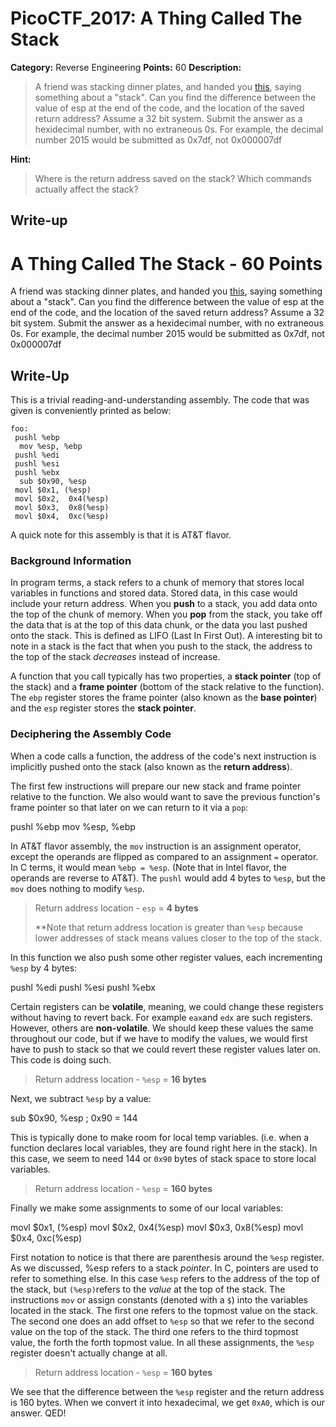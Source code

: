 # PicoCTF_2017: A Thing Called The Stack

**Category:** Reverse Engineering
**Points:** 60
**Description:**

>A friend was stacking dinner plates, and handed you [this](assembly.s), saying something about a "stack". Can you find the difference between the value of esp at the end of the code, and the location of the saved return address? Assume a 32 bit system. Submit the answer as a hexidecimal number, with no extraneous 0s. For example, the decimal number 2015 would be submitted as 0x7df, not 0x000007df

**Hint:**

>Where is the return address saved on the stack?
Which commands actually affect the stack?

## Write-up

# A Thing Called The Stack - 60 Points

A friend was stacking dinner plates, and handed you  [this](https://webshell2017.picoctf.com/static/ad7075160f4cc40cbe355c7f9f39e245/assembly.s), saying something about a "stack". Can you find the difference between the value of esp at the end of the code, and the location of the saved return address? Assume a 32 bit system. Submit the answer as a hexidecimal number, with no extraneous 0s. For example, the decimal number 2015 would be submitted as 0x7df, not 0x000007df

## Write-Up

This is a trivial reading-and-understanding assembly. The code that was given is conveniently printed as below:
```
foo:
 pushl %ebp
  mov %esp, %ebp
 pushl %edi
 pushl %esi
 pushl %ebx
  sub $0x90, %esp
 movl $0x1, (%esp)
 movl $0x2,  0x4(%esp)
 movl $0x3,  0x8(%esp)
 movl $0x4,  0xc(%esp)
```
A quick note for this assembly is that it is AT&T flavor.

### [](https://github.com/theKidOfArcrania/picoCTF-2017-Writeups/tree/master/Reverse%20Engineering/A%20Thing%20Called%20The%20Stack%20%5B60%20points%5D#background-information)Background Information

In program terms, a stack refers to a chunk of memory that stores local variables in functions and stored data. Stored data, in this case would include your return address. When you  **push**  to a stack, you add data onto the top of the chunk of memory. When you  **pop**  from the stack, you take off the data that is at the top of this data chunk, or the data you last pushed onto the stack. This is defined as LIFO (Last In First Out). A interesting bit to note in a stack is the fact that when you push to the stack, the address to the top of the stack  _decreases_  instead of increase.

A function that you call typically has two properties, a  **stack pointer**  (top of the stack) and a  **frame pointer**  (bottom of the stack relative to the function). The  `ebp`  register stores the frame pointer (also known as the  **base pointer**) and the  `esp`  register stores the  **stack pointer**.

### [](https://github.com/theKidOfArcrania/picoCTF-2017-Writeups/tree/master/Reverse%20Engineering/A%20Thing%20Called%20The%20Stack%20%5B60%20points%5D#deciphering-the-assembly-code)Deciphering the Assembly Code

When a code calls a function, the address of the code's next instruction is implicitly pushed onto the stack (also known as the  **return address**).

The first few instructions will prepare our new stack and frame pointer relative to the function. We also would want to save the previous function's frame pointer so that later on we can return to it via a  `pop`:

pushl %ebp
mov %esp, %ebp

In AT&T flavor assembly, the  `mov`  instruction is an assignment operator, except the operands are flipped as compared to an assignment  `=`  operator. In C terms, it would mean  `%ebp = %esp`. (Note that in Intel flavor, the operands are reverse to AT&T). The  `pushl`  would add 4 bytes to  `%esp`, but the  `mov`  does nothing to modify  `%esp`.

> Return address location -  `esp`  =  **4 bytes**
> 
> **Note that return address location is greater than  `%esp`  because lower addresses of stack means values closer to the top of the stack.

In this function we also push some other register values, each incrementing  `%esp`  by 4 bytes:

pushl %edi
pushl %esi
pushl %ebx

Certain registers can be  **volatile**, meaning, we could change these registers without having to revert back. For example  `eax`and  `edx`  are such registers. However, others are  **non-volatile**. We should keep these values the same throughout our code, but if we have to modify the values, we would first have to push to stack so that we could revert these register values later on. This code is doing such.

> Return address location -  `%esp`  =  **16 bytes**

Next, we subtract  `%esp`  by a value:

sub $0x90, %esp ; 0x90 = 144

This is typically done to make room for local temp variables. (i.e. when a function declares local variables, they are found right here in the stack). In this case, we seem to need 144 or  `0x90`  bytes of stack space to store local variables.

> Return address location -  `%esp`  =  **160 bytes**

Finally we make some assignments to some of our local variables:

movl $0x1, (%esp)
movl $0x2,  0x4(%esp)
movl $0x3,  0x8(%esp)
movl $0x4,  0xc(%esp)

First notation to notice is that there are parenthesis around the  `%esp`  register. As we discussed, %esp refers to a stack  _pointer_. In C, pointers are used to refer to something else. In this case  `%esp`  refers to the address of the top of the stack, but  `(%esp)`refers to the  _value_  at the top of the stack. The instructions  `mov`  or assign constants (denoted with a  `$`) into the variables located in the stack. The first one refers to the topmost value on the stack. The second one does an add offset to  `%esp`  so that we refer to the second value on the top of the stack. The third one refers to the third topmost value, the forth the forth topmost value. In all these assignments, the  `%esp`  register doesn't actually change at all.

> Return address location -  `%esp`  =  **160 bytes**

We see that the difference between the  `%esp`  register and the return address is 160 bytes. When we convert it into hexadecimal, we get  `0xA0`, which is our answer. QED!
<!--stackedit_data:
eyJoaXN0b3J5IjpbNjgzMDUxMzYzXX0=
-->